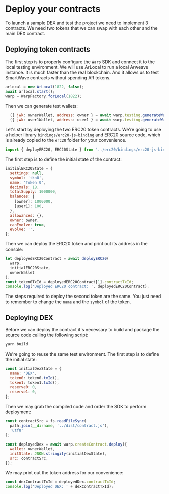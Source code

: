 # Deploy your contracts

To launch a sample DEX and test the project we need to implement 3 contracts. We need two tokens that we can swap with each other and the main DEX contract.

## Deploying token contracts

The first step is to properly configure the `Warp` SDK and connect it to the local testing environment. We will use ArLocal to run a local Arweave instance. It is much faster than the real blockchain. And it allows us to test SmartWave contracts without spending AR tokens.

```javascript
arlocal = new ArLocal(1822, false);
await arlocal.start();
warp = WarpFactory.forLocal(1822);
```

Then we can generate test wallets:

```javascript
  ({ jwk: ownerWallet, address: owner } = await warp.testing.generateWallet());
  ({ jwk: user1Wallet, address: user1 } = await warp.testing.generateWallet());
```

Let's start by deploying the two ERC20 token contracts. We're going to use a helper library `bindings/erc20-js-binding` and ERC20 source code, which is already copied to the `erc20` folder for your convenience.

```javascript
import { deployERC20, ERC20State } from '../erc20/bindings/erc20-js-binding';
```

The first step is to define the initial state of the contract:

```javascript
initialERC20State = {
  settings: null,
  symbol: 'tkn0',
  name: 'Token 0',
  decimals: 18,
  totalSupply: 1000000,
  balances: {
    [owner]: 1000000,
    [user1]: 100,
  },
  allowances: {},
  owner: owner,
  canEvolve: true,
  evolve: '',
};
```

Then we can deploy the ERC20 token and print out its address in the console:

```javascript
let deployedERC20Contract = await deployERC20(
  warp,
  initialERC20State,
  ownerWallet
);
const token0TxId = deployedERC20Contract[1].contractTxId;
console.log('Deployed ERC20 contract: ', deployedERC20Contract);
```

The steps required to deploy the second token are the same. You just need to remember to change the `name` and the `symbol` of the token.

## Deploying DEX

Before we can deploy the contract it's necessary to build and package the source code calling the following script:

```sh
yarn build
```

We're going to reuse the same test environment.
The first step is to define the initial state:

```javascript
const initialDexState = {
  name: 'DEX',
  token0: token0.txId(),
  token1: token1.txId(),
  reserve0: 0,
  reserve1: 0,
};
```

Then we may grab the compiled code and order the SDK to perform deployment:

```javascript
const contractSrc = fs.readFileSync(
  path.join(__dirname, '../dist/contract.js'),
  'utf8'
);

const deployedDex = await warp.createContract.deploy({
  wallet: ownerWallet,
  initState: JSON.stringify(initialDexState),
  src: contractSrc,
});
```

We may print out the token address for our convenience:

```javascript
const dexContractTxId = deployedDex.contractTxId;
console.log('Deployed DEX: ' + dexContractTxId);
```
